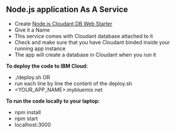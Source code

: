 ## Node.js application As A Service

- Create [Node.js Cloudant DB Web Starter](https://console.bluemix.net/catalog/starters/nodejs-cloudant-db-web-starter)
- Give it a Name
- This service comes with Cloudant database attached to it
- Check and make sure that you have Cloudant binded inside your running app instance
- The app will create a database in Cloudant when you run it



**To deploy the code to IBM Cloud:**
- ./deploy.sh
OR
- run each line by line the content of the deploy.sh
- <YOUR_APP_NAME>.mybluemix.net

**To run the code locally to your laptop:**
- npm install
- npm start
- localhost:3000
